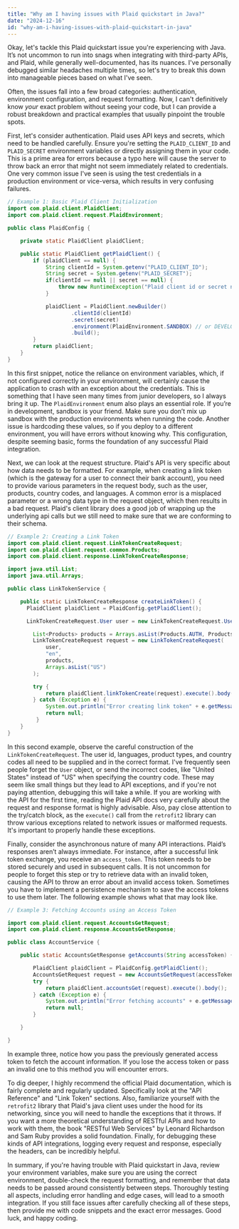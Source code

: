 ```yaml
---
title: "Why am I having issues with Plaid quickstart in Java?"
date: "2024-12-16"
id: "why-am-i-having-issues-with-plaid-quickstart-in-java"
---
```


Okay, let's tackle this Plaid quickstart issue you're experiencing with Java. It’s not uncommon to run into snags when integrating with third-party APIs, and Plaid, while generally well-documented, has its nuances. I've personally debugged similar headaches multiple times, so let's try to break this down into manageable pieces based on what I've seen.

Often, the issues fall into a few broad categories: authentication, environment configuration, and request formatting. Now, I can't definitively know *your* exact problem without seeing your code, but I can provide a robust breakdown and practical examples that usually pinpoint the trouble spots.

First, let's consider authentication. Plaid uses API keys and secrets, which need to be handled carefully. Ensure you're setting the `PLAID_CLIENT_ID` and `PLAID_SECRET` environment variables or directly assigning them in your code. This is a prime area for errors because a typo here will cause the server to throw back an error that might not seem immediately related to credentials. One very common issue I've seen is using the test credentials in a production environment or vice-versa, which results in very confusing failures.

```java
// Example 1: Basic Plaid Client Initialization
import com.plaid.client.PlaidClient;
import com.plaid.client.request.PlaidEnvironment;

public class PlaidConfig {

    private static PlaidClient plaidClient;

    public static PlaidClient getPlaidClient() {
        if (plaidClient == null) {
            String clientId = System.getenv("PLAID_CLIENT_ID");
            String secret = System.getenv("PLAID_SECRET");
            if(clientId == null || secret == null) {
                throw new RuntimeException("Plaid client id or secret not found in env vars.");
            }

            plaidClient = PlaidClient.newBuilder()
                    .clientId(clientId)
                    .secret(secret)
                    .environment(PlaidEnvironment.SANDBOX) // or DEVELOPMENT, or PRODUCTION
                    .build();
        }
        return plaidClient;
    }
}

```

In this first snippet, notice the reliance on environment variables, which, if not configured correctly in your environment, will certainly cause the application to crash with an exception about the credentials. This is something that I have seen many times from junior developers, so I always bring it up. The `PlaidEnvironment` enum also plays an essential role. If you’re in development, sandbox is your friend. Make sure you don’t mix up sandbox with the production environments when running the code. Another issue is hardcoding these values, so if you deploy to a different environment, you will have errors without knowing why. This configuration, despite seeming basic, forms the foundation of any successful Plaid integration.

Next, we can look at the request structure. Plaid's API is very specific about how data needs to be formatted. For example, when creating a link token (which is the gateway for a user to connect their bank account), you need to provide various parameters in the request body, such as the user, products, country codes, and languages. A common error is a misplaced parameter or a wrong data type in the request object, which then results in a bad request. Plaid's client library does a good job of wrapping up the underlying api calls but we still need to make sure that we are conforming to their schema.

```java
// Example 2: Creating a Link Token
import com.plaid.client.request.LinkTokenCreateRequest;
import com.plaid.client.request.common.Products;
import com.plaid.client.response.LinkTokenCreateResponse;

import java.util.List;
import java.util.Arrays;

public class LinkTokenService {

    public static LinkTokenCreateResponse createLinkToken() {
      PlaidClient plaidClient = PlaidConfig.getPlaidClient();

      LinkTokenCreateRequest.User user = new LinkTokenCreateRequest.User("unique-user-id");

        List<Products> products = Arrays.asList(Products.AUTH, Products.TRANSACTIONS);
        LinkTokenCreateRequest request = new LinkTokenCreateRequest(
            user,
            "en",
            products,
            Arrays.asList("US")
        );

        try {
            return plaidClient.linkTokenCreate(request).execute().body();
        } catch (Exception e) {
            System.out.println("Error creating link token" + e.getMessage());
            return null;
         }
    }
}

```

In this second example, observe the careful construction of the `LinkTokenCreateRequest`. The user id, languages, product types, and country codes all need to be supplied and in the correct format. I've frequently seen people forget the `User` object, or send the incorrect codes, like "United States" instead of "US" when specifying the country code. These may seem like small things but they lead to API exceptions, and if you're not paying attention, debugging this will take a while. If you are working with the API for the first time, reading the Plaid API docs very carefully about the request and response format is highly advisable. Also, pay close attention to the try/catch block, as the `execute()` call from the `retrofit2` library can throw various exceptions related to network issues or malformed requests. It's important to properly handle these exceptions.

Finally, consider the asynchronous nature of many API interactions. Plaid’s responses aren’t always immediate. For instance, after a successful link token exchange, you receive an `access_token`. This token needs to be stored securely and used in subsequent calls. It is not uncommon for people to forget this step or try to retrieve data with an invalid token, causing the API to throw an error about an invalid access token. Sometimes you have to implement a persistence mechanism to save the access tokens to use them later. The following example shows what that may look like.

```java
// Example 3: Fetching Accounts using an Access Token

import com.plaid.client.request.AccountsGetRequest;
import com.plaid.client.response.AccountsGetResponse;

public class AccountService {

    public static AccountsGetResponse getAccounts(String accessToken) {

        PlaidClient plaidClient = PlaidConfig.getPlaidClient();
        AccountsGetRequest request = new AccountsGetRequest(accessToken);
        try {
            return plaidClient.accountsGet(request).execute().body();
        } catch (Exception e) {
            System.out.println("Error fetching accounts" + e.getMessage());
            return null;
        }

    }

}
```

In example three, notice how you pass the previously generated access token to fetch the account information. If you lose the access token or pass an invalid one to this method you will encounter errors.

To dig deeper, I highly recommend the official Plaid documentation, which is fairly complete and regularly updated. Specifically look at the "API Reference" and "Link Token" sections. Also, familiarize yourself with the `retrofit2` library that Plaid's java client uses under the hood for its networking, since you will need to handle the exceptions that it throws. If you want a more theoretical understanding of RESTful APIs and how to work with them, the book "RESTful Web Services" by Leonard Richardson and Sam Ruby provides a solid foundation. Finally, for debugging these kinds of API integrations, logging every request and response, especially the headers, can be incredibly helpful.

In summary, if you're having trouble with Plaid quickstart in Java, review your environment variables, make sure you are using the correct environment, double-check the request formatting, and remember that data needs to be passed around consistently between steps. Thoroughly testing all aspects, including error handling and edge cases, will lead to a smooth integration. If you still face issues after carefully checking all of these steps, then provide me with code snippets and the exact error messages. Good luck, and happy coding.
